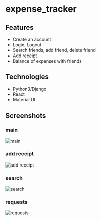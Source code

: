 # expense_tracker

## Features
- Create an account 
- Login, Logout
- Search friends, add friend, delete friend
- Add receipt
- Balance of expenses with friends

## Technologies
- Python3/Django
- React
- Material UI

## Screenshots

### main
![main](https://user-images.githubusercontent.com/63157345/119367077-e3157680-bcb1-11eb-8856-3dc68c83eb75.png)

### add receipt
![add receipt](https://user-images.githubusercontent.com/63157345/119367542-57e8b080-bcb2-11eb-8aa6-f839563c2873.png)

### search
![search](https://user-images.githubusercontent.com/63157345/119367587-62a34580-bcb2-11eb-85ee-83539b01d685.png)

### requests
![requests](https://user-images.githubusercontent.com/63157345/119367606-6931bd00-bcb2-11eb-90c9-302ddab874ea.png)
